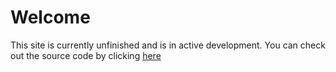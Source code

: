 # Welcome
This site is currently unfinished and is in active development. You can check out the source code by clicking [here](https://github.com/CGray1234/cgray1234.github.io)
